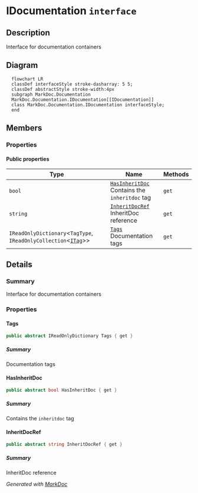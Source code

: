 # IDocumentation `interface`

## Description
Interface for documentation containers

## Diagram
```mermaid
  flowchart LR
  classDef interfaceStyle stroke-dasharray: 5 5;
  classDef abstractStyle stroke-width:4px
  subgraph MarkDoc.Documentation
  MarkDoc.Documentation.IDocumentation[[IDocumentation]]
  class MarkDoc.Documentation.IDocumentation interfaceStyle;
  end
```

## Members
### Properties
#### Public  properties
| Type | Name | Methods |
| --- | --- | --- |
| `bool` | [`HasInheritDoc`](markdoc/documentation/IDocumentation.md#hasinheritdoc)<br>Contains the `inheritdoc` tag | `get` |
| `string` | [`InheritDocRef`](markdoc/documentation/IDocumentation.md#inheritdocref)<br>InheritDoc reference | `get` |
| `IReadOnlyDictionary`&lt;`TagType`, `IReadOnlyCollection`&lt;[`ITag`](tags/ITag.md)&gt;&gt; | [`Tags`](markdoc/documentation/IDocumentation.md#tags)<br>Documentation tags | `get` |

## Details
### Summary
Interface for documentation containers

### Properties
#### Tags
```csharp
public abstract IReadOnlyDictionary Tags { get }
```
##### Summary
Documentation tags

#### HasInheritDoc
```csharp
public abstract bool HasInheritDoc { get }
```
##### Summary
Contains the `inheritdoc` tag

#### InheritDocRef
```csharp
public abstract string InheritDocRef { get }
```
##### Summary
InheritDoc reference

*Generated with* [*MarkDoc*](https://github.com/hailstorm75/MarkDoc.Core)
